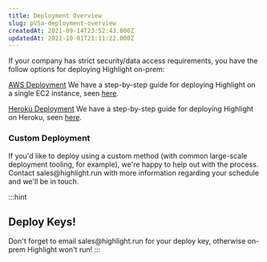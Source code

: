 ```yaml
---
title: Deployment Overview
slug: pV5a-deployment-overview
createdAt: 2021-09-14T23:52:43.000Z
updatedAt: 2021-10-01T21:11:22.000Z
---
```


If your company has strict security/data access requirements, you have the follow options for deploying Highlight on-prem:

[AWS Deployment](/on-premises/deployment-overview/aws-deployment)
We have a step-by-step guide for deploying Highlight on a single EC2 instance, seen [here](https://docs2.highlight.run/aws-deployment).

[Heroku Deployment](/on-premises/deployment-overview/heroku-deployment)&#x20;
We have a step-by-step guide for deploying Highlight on Heroku, seen [here](https://docs2.highlight.run/heroku-deployment).

### Custom Deployment

&#x20;If you'd like to deploy using a custom method (with common large-scale deployment tooling, for example), we're happy to help out with the process. Contact sales\@highlight.run with more information regarding your schedule and we'll be in touch.

:::hint
## Deploy Keys!

Don't forget to email sales\@highlight.run for your deploy key, otherwise on-prem Highlight won't run!
:::




